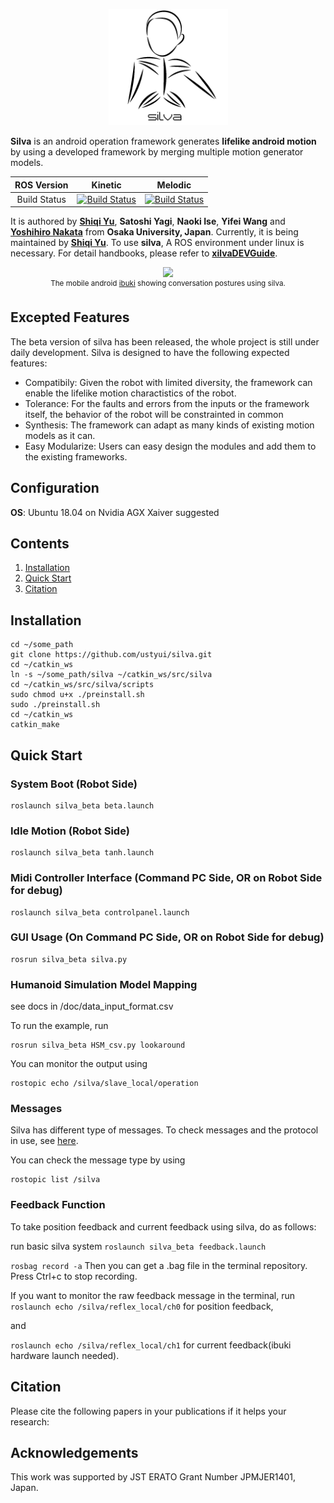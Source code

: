 <p align="center">
  <img width="191" src="/xilvaDEVGuide/assets/images/logo.png">
</p>

**Silva** is an android operation framework generates **lifelike android motion** by using a developed framework by merging multiple motion generator models.

|ROS Version|Kinetic|Melodic|
|  :---:|  :---:|  :---:|
|Build Status|[![Build Status](https://travis-matrix-badges.herokuapp.com/repos/ustyui/silva/branches/master/1)](https://travis-ci.org/ustyui/silva)|[![Build Status](https://travis-matrix-badges.herokuapp.com/repos/ustyui/silva/branches/master/2)](https://travis-ci.org/ustyui/silva)|  

It is authored by [**Shiqi Yu**](https://shiqi-yu.com/), **Satoshi Yagi**, **Naoki Ise**, **Yifei Wang** and [**Yoshihiro Nakata**](http://yoshihiro-nakata.sakura.ne.jp/) from **Osaka University, Japan**. Currently, it is being maintained by [**Shiqi Yu**](https://shiqi-yu.com/). To use **silva**, A ROS environment under linux is necessary. For detail handbooks, please refer to [**xilvaDEVGuide**](/xilvaDEVGuide).

<p align="center">
    <img src="xilvaDEVGuide/assets/images/motion_upper_body.gif", width="320">
    <br>
    <sup>The mobile android <a href="https://eng.irl.sys.es.osaka-u.ac.jp/projects/ibuki" target="_blank">ibuki</a> showing conversation postures using silva.</sup>
</p>

## Excepted Features
The beta version of silva has been released, the whole project is still under daily development. Silva is designed to have the following expected features:

* Compatibily: Given the robot with limited diversity, the framework can enable the lifelike motion charactistics of the robot.
* Tolerance: For the faults and errors from the inputs or the framework itself, the behavior of the robot will be constrainted in common 
* Synthesis: The framework can adapt as many kinds of existing motion models as it can.
* Easy Modularize: Users can easy design the modules and add them to the existing frameworks.

## Configuration
**OS**: Ubuntu 18.04 on Nvidia AGX Xaiver suggested

## Contents
1. [Installation](#installation)
2. [Quick Start](#quick-start)
3. [Citation](#citation)

## Installation
```
cd ~/some_path
git clone https://github.com/ustyui/silva.git
cd ~/catkin_ws
ln -s ~/some_path/silva ~/catkin_ws/src/silva
cd ~/catkin_ws/src/silva/scripts
sudo chmod u+x ./preinstall.sh
sudo ./preinstall.sh
cd ~/catkin_ws
catkin_make
```
## Quick Start
### System Boot (Robot Side)
```
roslaunch silva_beta beta.launch
```

### Idle Motion (Robot Side)
```
roslaunch silva_beta tanh.launch
```

### Midi Controller Interface (Command PC Side, OR on Robot Side for debug)
```
roslaunch silva_beta controlpanel.launch
```

### GUI Usage (On Command PC Side, OR on Robot Side for debug)
```
rosrun silva_beta silva.py
```

### Humanoid Simulation Model Mapping 
see docs in /doc/data_input_format.csv

To run the example, run
```
rosrun silva_beta HSM_csv.py lookaround
```
You can monitor the output using
```
rostopic echo /silva/slave_local/operation
```

### Messages
Silva has different type of messages.
To check messages and the protocol in use, see [here](/ibukiDEVGuide/en/concept/protocol.md).

You can check the message type by using
```
rostopic list /silva
```

### Feedback Function
To take position feedback and current feedback using silva, do as follows:

run basic silva system
```roslaunch silva_beta feedback.launch```

`rosbag record -a`
Then you can get a .bag file in the terminal repository.
Press Ctrl+c to stop recording.

If you want to monitor the raw feedback message in the terminal, run
`roslaunch echo /silva/reflex_local/ch0` for position feedback,

and

`roslaunch echo /silva/reflex_local/ch1` for current feedback(ibuki hardware launch needed).

## Citation
Please cite the following papers in your publications if it helps your research:

## Acknowledgements
This work was supported by JST ERATO Grant Number JPMJER1401, Japan.

